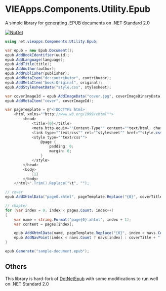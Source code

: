 # VIEApps.Components.Utility.Epub

A simple library for generating .EPUB documents on .NET Standard 2.0

[![NuGet](https://img.shields.io/nuget/v/VIEApps.Components.Utility.Epub.svg)](https://www.nuget.org/packages/VIEApps.Components.Utility.Epub)

```csharp
using net.vieapps.Components.Utility.Epub;

var epub = new Epub.Document();
epub.AddBookIdentifier(uuid);
epub.AddLanguage(language);
epub.AddTitle(title);
epub.AddAuthor(author);
epub.AddPublisher(publisher);
epub.AddMetaItem("dc:contributor", contributor);
epub.AddMetaItem("book:Original", original);
epub.AddStylesheetData("style.css", stylesheet);

var coverImageId = epub.AddImageData("cover.jpg", coverImageBinaryData);
epub.AddMetaItem("cover", coverImageId);

var pageTemplate = @"<!DOCTYPE html>
	<html xmlns=""http://www.w3.org/1999/xhtml"">
		<head>
			<title>{0}</title>
			<meta http-equiv=""Content-Type"" content=""text/html; charset=utf-8""/>
			<link type=""text/css"" rel=""stylesheet"" href=""style.css""/>
			<style type=""text/css"">
				@page {
					padding: 0;
					margin: 0;
				}
			</style>
		</head>
		<body>
			{1}
		</body>
	</html>".Trim().Replace("\t", "");

// cover
epub.AddXhtmlData("page0.xhtml", pageTemplate.Replace("{0}", coverTitle).Replace("{1}", coverBody));

// chapter
for (var index = 0; index < pages.Count; index++)
{
	var name = string.Format("page{0}.xhtml", index + 1);
	var content = pages[index];

	epub.AddXhtmlData(name, pageTemplate.Replace("{0}", index < navs.Count ? navs[index] : coverTitle).Replace("{1}", content));
	epub.AddNavPoint(index < navs.Count ? navs[index] : coverTitle + " - " + (index + 1).ToString(), name, index + 1);
}

epub.Generate("sample-document.epub");
```

## Others

This library is hard-fork of [DotNetEpub](https://github.com/gonzoua/DotNetEpub) with some modifications to run well on .NET Standard 2.0
